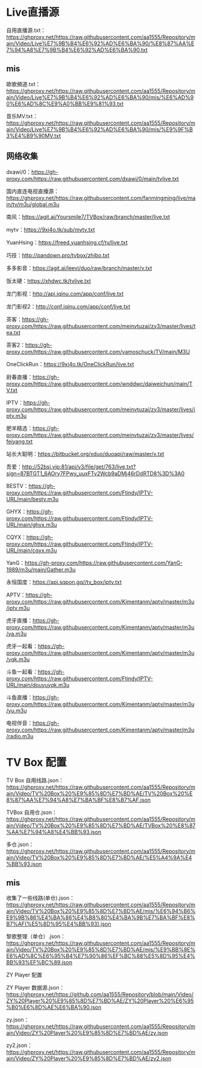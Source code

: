# Live直播源

自用直播源.txt：https://ghproxy.net/https://raw.githubusercontent.com/aa1555/Repository/main/Video/Live%E7%9B%B4%E6%92%AD%E6%BA%90/%E8%87%AA%E7%94%A8%E7%9B%B4%E6%92%AD%E6%BA%90.txt

## mis

歐歌頻道.txt：https://ghproxy.net/https://raw.githubusercontent.com/aa1555/Repository/main/Video/Live%E7%9B%B4%E6%92%AD%E6%BA%90/mis/%E6%AD%90%E6%AD%8C%E9%A0%BB%E9%81%93.txt

音乐MV.txt：https://ghproxy.net/https://raw.githubusercontent.com/aa1555/Repository/main/Video/Live%E7%9B%B4%E6%92%AD%E6%BA%90/mis/%E9%9F%B3%E4%B9%90MV.txt

## 网络收集

dxawi/0：https://gh-proxy.com/https://raw.githubusercontent.com/dxawi/0/main/tvlive.txt

国内直连电视直播源：https://ghproxy.net/https://raw.githubusercontent.com/fanmingming/live/main/tv/m3u/global.m3u

南风：https://agit.ai/Yoursmile7/TVBox/raw/branch/master/live.txt

mytv：https://9xi4o.tk/sub/mytv.txt

YuanHsing：https://freed.yuanhsing.cf/tv/live.txt

巧技：http://pandown.pro/tvbox/zhibo.txt

多多影音：https://agit.ai/leevi/duo/raw/branch/master/v.txt

饭太硬：https://xhdwc.tk/tvlive.txt

龙门影视：http://api.iqinu.com/app/conf/live.txt

龙门影视2：http://conf.iqinu.com/app/conf/live.txt

茶客：https://gh-proxy.com/https://raw.githubusercontent.com/meinvtuzai/zy3/master/lives/tea.txt

茶客2：https://gh-proxy.com/https://raw.githubusercontent.com/vamoschuck/TV/main/M3U

OneClickRun：https://9xi4o.tk/OneClickRun/live.txt

尉春直播：https://gh-proxy.com/https://raw.githubusercontent.com/wnddwc/daiweichun/main/TV.txt

IPTV：https://gh-proxy.com/https://raw.githubusercontent.com/meinvtuzai/zy3/master/lives/iptv.m3u

肥羊精选：https://gh-proxy.com/https://raw.githubusercontent.com/meinvtuzai/zy3/master/lives/feiyang.txt

站长大聪明：https://bitbucket.org/xduo/duoapi/raw/master/v.txt

吾爱：http://52bsj.vip:81/api/v3/file/get/763/live.txt?sign=87BTGT1_6AOry7FPwy_uuxFTv2Wcb9aDMj46rDdRTD8%3D%3A0

BESTV：https://gh-proxy.com/https://raw.githubusercontent.com/Ftindy/IPTV-URL/main/bestv.m3u

GHYX：https://gh-proxy.com/https://raw.githubusercontent.com/Ftindy/IPTV-URL/main/ghyx.m3u

CQYX：https://gh-proxy.com/https://raw.githubusercontent.com/Ftindy/IPTV-URL/main/cqyx.m3u

YanG：https://gh-proxy.com/https://raw.githubusercontent.com/YanG-1989/m3u/main/Gather.m3u

永恒国度：https://api.sqpon.gq//tv_box/iptv.txt

APTV：https://gh-proxy.com/https://raw.githubusercontent.com/Kimentanm/aptv/master/m3u/iptv.m3u

虎牙直播：https://gh-proxy.com/https://raw.githubusercontent.com/Kimentanm/aptv/master/m3u/ya.m3u

虎牙一起看：https://gh-proxy.com/https://raw.githubusercontent.com/Kimentanm/aptv/master/m3u/yqk.m3u

斗鱼一起看：https://gh-proxy.com/https://raw.githubusercontent.com/Ftindy/IPTV-URL/main/douyuyqk.m3u

斗鱼直播：https://gh-proxy.com/https://raw.githubusercontent.com/Kimentanm/aptv/master/m3u/yu.m3u

电视伴音：https://gh-proxy.com/https://raw.githubusercontent.com/Kimentanm/aptv/master/m3u/radio.m3u









# TV Box 配置

TV Box 自用线路.json：https://ghproxy.net/https://raw.githubusercontent.com/aa1555/Repository/main/Video/TV%20Box%20%E9%85%8D%E7%BD%AE/TV%20Box%20%E8%87%AA%E7%94%A8%E7%BA%BF%E8%B7%AF.json

TVBox 自用仓.json：https://ghproxy.net/https://raw.githubusercontent.com/aa1555/Repository/main/Video/TV%20Box%20%E9%85%8D%E7%BD%AE/TVBox%20%E8%87%AA%E7%94%A8%E4%BB%93.json

多仓.json：https://ghproxy.net/https://raw.githubusercontent.com/aa1555/Repository/main/Video/TV%20Box%20%E9%85%8D%E7%BD%AE/%E5%A4%9A%E4%BB%93.json

## mis

收集了一些线路(单仓).json：https://ghproxy.net/https://raw.githubusercontent.com/aa1555/Repository/main/Video/TV%20Box%20%E9%85%8D%E7%BD%AE/mis/%E6%94%B6%E9%9B%86%E4%BA%86%E4%B8%80%E4%BA%9B%E7%BA%BF%E8%B7%AF(%E5%8D%95%E4%BB%93).json

黎歌整理（单仓）.json：https://ghproxy.net/https://raw.githubusercontent.com/aa1555/Repository/main/Video/TV%20Box%20%E9%85%8D%E7%BD%AE/mis/%E9%BB%8E%E6%AD%8C%E6%95%B4%E7%90%86%EF%BC%88%E5%8D%95%E4%BB%93%EF%BC%89.json










ZY Player 配置

ZY Player 数据源.json：https://ghproxy.net/https://github.com/aa1555/Repository/blob/main/Video/ZY%20Player%20%E9%85%8D%E7%BD%AE/ZY%20Player%20%E6%95%B0%E6%8D%AE%E6%BA%90.json

zy.json：https://ghproxy.net/https://raw.githubusercontent.com/aa1555/Repository/main/Video/ZY%20Player%20%E9%85%8D%E7%BD%AE/zy.json

zy2.json：https://ghproxy.net/https://raw.githubusercontent.com/aa1555/Repository/main/Video/ZY%20Player%20%E9%85%8D%E7%BD%AE/zy2.json


